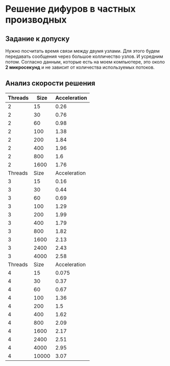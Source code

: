 # Решение дифуров в частных производных

## Задание к допуску

Нужно посчитать время связи между двумя узлами.
Для этого будем передавать сообщения через большое колличество узлов.
И усредним потом.
Согласно данным, которые есть на моем компьютере, это около **2 микросекунд**
и не зависит от количества используемых потоков.

## Анализ скорости решения

| Threads | Size | Acceleration |
| --- | --- | --- |
| 2 | 15 | 0.26 |
| 2 | 30 | 0.76 |
| 2 | 60 | 0.98 |
| 2 | 100 | 1.38 |
| 2 | 200 | 1.84 |
| 2 | 400 | 1.96 |
| 2 | 800 | 1.6 |
| 2 | 1600 | 1.76 |
| Threads | Size | Acceleration |
| 3 | 15 | 0.16 |
| 3 | 30 | 0.44 |
| 3 | 60 | 0.69 |
| 3 | 100 | 1.29 |
| 3 | 200 | 1.99 |
| 3 | 400 | 1.79 |
| 3 | 800 | 1.82 |
| 3 | 1600 | 2.13 |
| 3 | 2400 | 2.43 |
| 3 | 4000 | 2.58 |
| Threads | Size | Acceleration |
| 4 | 15 | 0.075 |
| 4 | 30 | 0.37 |
| 4 | 60 | 0.67 |
| 4 | 100 | 1.36 |
| 4 | 200 | 1.5 |
| 4 | 400 | 1.62 |
| 4 | 800 | 2.09 |
| 4 | 1600 | 2.17 |
| 4 | 2400 | 2.51 |
| 4 | 4000 | 2.95 |
| 4 | 10000 | 3.07 |
